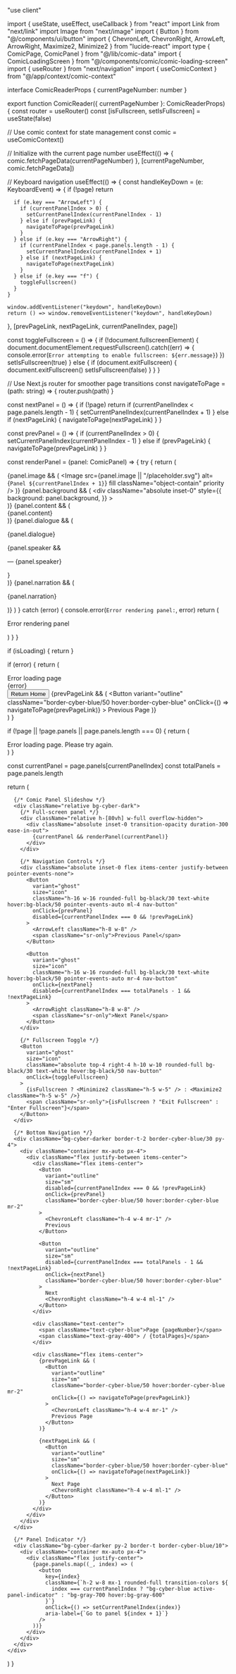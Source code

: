 "use client"

import { useState, useEffect, useCallback } from "react"
import Link from "next/link"
import Image from "next/image"
import { Button } from "@/components/ui/button"
import { ChevronLeft, ChevronRight, ArrowLeft, ArrowRight, Maximize2, Minimize2 } from "lucide-react"
import type { ComicPage, ComicPanel } from "@/lib/comic-data"
import { ComicLoadingScreen } from "@/components/comic/comic-loading-screen"
import { useRouter } from "next/navigation"
import { useComicContext } from "@/app/context/comic-context"

interface ComicReaderProps {
  currentPageNumber: number
}

export function ComicReader({ currentPageNumber }: ComicReaderProps) {
  const router = useRouter()
  const [isFullscreen, setIsFullscreen] = useState(false)
  
  // Use comic context for state management
  const comic = useComicContext()
  
  // Initialize with the current page number
  useEffect(() => {
    comic.fetchPageData(currentPageNumber)
  }, [currentPageNumber, comic.fetchPageData])

  // Keyboard navigation
  useEffect(() => {
    const handleKeyDown = (e: KeyboardEvent) => {
      if (!page) return

      if (e.key === "ArrowLeft") {
        if (currentPanelIndex > 0) {
          setCurrentPanelIndex(currentPanelIndex - 1)
        } else if (prevPageLink) {
          navigateToPage(prevPageLink)
        }
      } else if (e.key === "ArrowRight") {
        if (currentPanelIndex < page.panels.length - 1) {
          setCurrentPanelIndex(currentPanelIndex + 1)
        } else if (nextPageLink) {
          navigateToPage(nextPageLink)
        }
      } else if (e.key === "f") {
        toggleFullscreen()
      }
    }

    window.addEventListener("keydown", handleKeyDown)
    return () => window.removeEventListener("keydown", handleKeyDown)
  }, [prevPageLink, nextPageLink, currentPanelIndex, page])

  const toggleFullscreen = () => {
    if (!document.fullscreenElement) {
      document.documentElement.requestFullscreen().catch((err) => {
        console.error(`Error attempting to enable fullscreen: ${err.message}`)
      })
      setIsFullscreen(true)
    } else {
      if (document.exitFullscreen) {
        document.exitFullscreen()
        setIsFullscreen(false)
      }
    }
  }

  // Use Next.js router for smoother page transitions
  const navigateToPage = (path: string) => {
    router.push(path)
  }

  const nextPanel = () => {
    if (!page) return
    if (currentPanelIndex < page.panels.length - 1) {
      setCurrentPanelIndex(currentPanelIndex + 1)
    } else if (nextPageLink) {
      navigateToPage(nextPageLink)
    }
  }

  const prevPanel = () => {
    if (currentPanelIndex > 0) {
      setCurrentPanelIndex(currentPanelIndex - 1)
    } else if (prevPageLink) {
      navigateToPage(prevPageLink)
    }
  }

  const renderPanel = (panel: ComicPanel) => {
    try {
      return (
        <div className="relative w-full h-full">
          {panel.image && (
            <Image
              src={panel.image || "/placeholder.svg"}
              alt={`Panel ${currentPanelIndex + 1}`}
              fill
              className="object-contain"
              priority
            />
          )}
          {panel.background && (
            <div
              className="absolute inset-0"
              style={{
                background: panel.background,
              }}
            ></div>
          )}
          {panel.content && (
            <div className="absolute inset-0 flex items-center justify-center p-4">
              <div className="max-w-full">{panel.content}</div>
            </div>
          )}
          {panel.dialogue && (
            <div className="absolute bottom-8 right-8 max-w-[80%] z-10">
              <div className="comic-text">
                <p className="text-base md:text-lg">{panel.dialogue}</p>
                {panel.speaker && <p className="text-sm md:text-base text-cyber-blue mt-1">— {panel.speaker}</p>}
              </div>
            </div>
          )}
          {panel.narration && (
            <div className="absolute top-8 left-8 max-w-[80%] z-10">
              <div className="comic-narration">
                <p className="text-base md:text-lg">{panel.narration}</p>
              </div>
            </div>
          )}
        </div>
      )
    } catch (error) {
      console.error(`Error rendering panel:`, error)
      return (
        <div className="relative w-full h-full bg-cyber-darker flex items-center justify-center">
          <p className="text-red-500">Error rendering panel</p>
        </div>
      )
    }
  }

  if (isLoading) {
    return <ComicLoadingScreen pageNumber={currentPageNumber} />
  }

  if (error) {
    return (
      <div className="w-full text-center py-16">
        <div className="text-red-500 text-xl mb-4">Error loading page</div>
        <div className="text-gray-400 mb-8">{error}</div>
        <div className="flex justify-center gap-4">
          <Link href="/">
            <Button className="bg-cyber-blue text-black hover:bg-cyber-light">Return Home</Button>
          </Link>
          {prevPageLink && (
            <Button
              variant="outline"
              className="border-cyber-blue/50 hover:border-cyber-blue"
              onClick={() => navigateToPage(prevPageLink)}
            >
              Previous Page
            </Button>
          )}
        </div>
      </div>
    )
  }

  if (!page || !page.panels || page.panels.length === 0) {
    return (
      <div className="w-full text-center py-16">
        <div className="text-red-500 text-xl">Error loading page. Please try again.</div>
      </div>
    )
  }

  const currentPanel = page.panels[currentPanelIndex]
  const totalPanels = page.panels.length

  return (
    <div className="w-full">


      {/* Comic Panel Slideshow */}
      <div className="relative bg-cyber-dark">
        {/* Full-screen panel */}
        <div className="relative h-[80vh] w-full overflow-hidden">
          <div className="absolute inset-0 transition-opacity duration-300 ease-in-out">
            {currentPanel && renderPanel(currentPanel)}
          </div>
        </div>

        {/* Navigation Controls */}
        <div className="absolute inset-0 flex items-center justify-between pointer-events-none">
          <Button
            variant="ghost"
            size="icon"
            className="h-16 w-16 rounded-full bg-black/30 text-white hover:bg-black/50 pointer-events-auto ml-4 nav-button"
            onClick={prevPanel}
            disabled={currentPanelIndex === 0 && !prevPageLink}
          >
            <ArrowLeft className="h-8 w-8" />
            <span className="sr-only">Previous Panel</span>
          </Button>

          <Button
            variant="ghost"
            size="icon"
            className="h-16 w-16 rounded-full bg-black/30 text-white hover:bg-black/50 pointer-events-auto mr-4 nav-button"
            onClick={nextPanel}
            disabled={currentPanelIndex === totalPanels - 1 && !nextPageLink}
          >
            <ArrowRight className="h-8 w-8" />
            <span className="sr-only">Next Panel</span>
          </Button>
        </div>

        {/* Fullscreen Toggle */}
        <Button
          variant="ghost"
          size="icon"
          className="absolute top-4 right-4 h-10 w-10 rounded-full bg-black/30 text-white hover:bg-black/50 nav-button"
          onClick={toggleFullscreen}
        >
          {isFullscreen ? <Minimize2 className="h-5 w-5" /> : <Maximize2 className="h-5 w-5" />}
          <span className="sr-only">{isFullscreen ? "Exit Fullscreen" : "Enter Fullscreen"}</span>
        </Button>
      </div>

      {/* Bottom Navigation */}
      <div className="bg-cyber-darker border-t-2 border-cyber-blue/30 py-4">
        <div className="container mx-auto px-4">
          <div className="flex justify-between items-center">
            <div className="flex items-center">
              <Button
                variant="outline"
                size="sm"
                disabled={currentPanelIndex === 0 && !prevPageLink}
                onClick={prevPanel}
                className="border-cyber-blue/50 hover:border-cyber-blue mr-2"
              >
                <ChevronLeft className="h-4 w-4 mr-1" />
                Previous
              </Button>

              <Button
                variant="outline"
                size="sm"
                disabled={currentPanelIndex === totalPanels - 1 && !nextPageLink}
                onClick={nextPanel}
                className="border-cyber-blue/50 hover:border-cyber-blue"
              >
                Next
                <ChevronRight className="h-4 w-4 ml-1" />
              </Button>
            </div>

            <div className="text-center">
              <span className="text-cyber-blue">Page {pageNumber}</span>
              <span className="text-gray-400"> / {totalPages}</span>
            </div>

            <div className="flex items-center">
              {prevPageLink && (
                <Button
                  variant="outline"
                  size="sm"
                  className="border-cyber-blue/50 hover:border-cyber-blue mr-2"
                  onClick={() => navigateToPage(prevPageLink)}
                >
                  <ChevronLeft className="h-4 w-4 mr-1" />
                  Previous Page
                </Button>
              )}

              {nextPageLink && (
                <Button
                  variant="outline"
                  size="sm"
                  className="border-cyber-blue/50 hover:border-cyber-blue"
                  onClick={() => navigateToPage(nextPageLink)}
                >
                  Next Page
                  <ChevronRight className="h-4 w-4 ml-1" />
                </Button>
              )}
            </div>
          </div>
        </div>
      </div>

      {/* Panel Indicator */}
      <div className="bg-cyber-darker py-2 border-t border-cyber-blue/10">
        <div className="container mx-auto px-4">
          <div className="flex justify-center">
            {page.panels.map((_, index) => (
              <button
                key={index}
                className={`h-2 w-8 mx-1 rounded-full transition-colors ${
                  index === currentPanelIndex ? "bg-cyber-blue active-panel-indicator" : "bg-gray-700 hover:bg-gray-600"
                }`}
                onClick={() => setCurrentPanelIndex(index)}
                aria-label={`Go to panel ${index + 1}`}
              />
            ))}
          </div>
        </div>
      </div>
    </div>
  )
}
